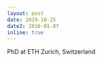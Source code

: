 ```yaml
---
layout: post
date: 2019-10-25
date2: 2016-01-07
inline: true
---
```


PhD at ETH Zurich, Switzerland
